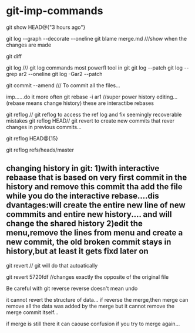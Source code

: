 # git-imp-commands

git show HEAD@{"3 hours ago"}


git log --graph --decorate --oneline
git blame merge.md ///show when the changes are made

git diff

git log   /// git log commands most powerfl tool in git
git log --patch
git log --grep ar2 --oneline
git log -Gar2 --patch

git commit --amend /// To commit all the files...

imp......do it more often
git rebase -i ar1   //super power history editing...(rebase means change history) these are interactibe rebases



git reflog  // git reflog to access the ref log and fix seemingly recoverable mistakes
git reflog HEAD// git revert to create new commits that rever changes 
in previous commits...



git reflog HEAD@{15}

git reflog refs/heads/master

changing history in git:
1)with interactive rebaase that is based on very first commit in the history and remove this commit tha add the file while you
do the interactive rebase....dis dvantages:will create the entire new line of new commmits and entire new history....
and will change the shared history
2)edit the menu,remove the lines from menu and create a new commit,
the old broken commit stays in history,but at least it gets fixd later on
------------
git revert // git will do that autoatically

git revert 5720fdf //changes exactly the opposite of the original file

Be careful with  git reverse
reverse doesn't mean undo

it cannot revert the structure of data...
if reverse the merge,then merge can remove all the data
was added by the merge but it cannot remove the merge 
commit itself...

if merge is still there it can caouse confusion if you try to merge again...




